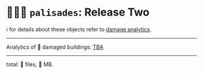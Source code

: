 # 🧑🏽‍🚒 `palisades`: Release Two

ℹ️ for details about these objects refer to [damage analytics](./damage-analytics.md).

---

Analytics of 🚧 damaged buildings: 
[TBA](https://kamangir-public.s3.ca-central-1.amazonaws.com/TBA.tar.gz)


---

total: 🚧 files, 🚧 MB.
